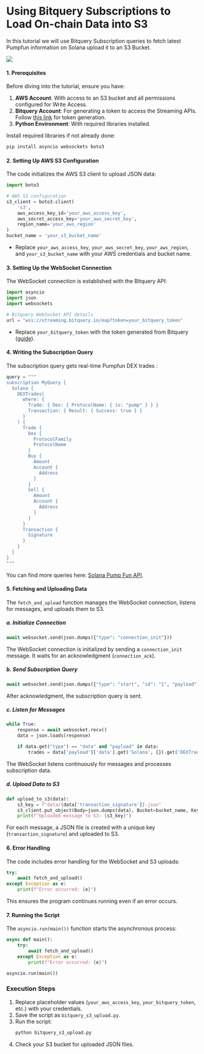 # Using Bitquery Subscriptions to Load On-chain Data into S3

In this tutorial we will use Bitquery Subscription queries to fetch latest Pumpfun information on Solana upload it to an S3 Bucket.

![](/img/aws/upload.png)

#### **1. Prerequisites**

Before diving into the tutorial, ensure you have:

1. **AWS Account**: With access to an S3 bucket and all permissions configured for Write Access.
2. **Bitquery Account**: For generating a token to access the Streaming APIs. Follow [this link](https://docs.bitquery.io/docs/authorisation/how-to-generate/) for token generation.
3. **Python Environment**: With required libraries installed.

Install required libraries if not already done:

```bash
pip install asyncio websockets boto3
```

#### **2. Setting Up AWS S3 Configuration**

The code initializes the AWS S3 client to upload JSON data:

```python
import boto3

# AWS S3 configuration
s3_client = boto3.client(
    's3',
    aws_access_key_id='your_aws_access_key',
    aws_secret_access_key='your_aws_secret_key',
    region_name='your_aws_region'
)
bucket_name = 'your_s3_bucket_name'
```

- Replace `your_aws_access_key`, `your_aws_secret_key`, `your_aws_region`, and `your_s3_bucket_name` with your AWS credentials and bucket name.

#### **3. Setting Up the WebSocket Connection**

The WebSocket connection is established with the Bitquery API:

```python
import asyncio
import json
import websockets

# Bitquery WebSocket API details
url = "wss://streaming.bitquery.io/eap?token=your_bitquery_token"
```

- Replace `your_bitquery_token` with the token generated from Bitquery ([guide](https://docs.bitquery.io/docs/authorisation/how-to-generate/)).

#### **4. Writing the Subscription Query**

The subscription query gets real-time Pumpfun DEX trades :

```python
query = """
subscription MyQuery {
  Solana {
    DEXTrades(
      where: {
        Trade: { Dex: { ProtocolName: { is: "pump" } } }
        Transaction: { Result: { Success: true } }
      }
    ) {
      Trade {
        Dex {
          ProtocolFamily
          ProtocolName
        }
        Buy {
          Amount
          Account {
            Address
          }
        }
        Sell {
          Amount
          Account {
            Address
          }
        }
      }
      Transaction {
        Signature
      }
    }
  }
}
"""
```

You can find more queries here: [Solana Pump Fun API](https://docs.bitquery.io/docs/examples/Solana/Pump-Fun-API/).

#### **5. Fetching and Uploading Data**

The `fetch_and_upload` function manages the WebSocket connection, listens for messages, and uploads them to S3.

##### **a. Initialize Connection**

```python
await websocket.send(json.dumps({"type": "connection_init"}))
```

The WebSocket connection is initialized by sending a `connection_init` message. It waits for an acknowledgment (`connection_ack`).

##### **b. Send Subscription Query**

```python
await websocket.send(json.dumps({"type": "start", "id": "1", "payload": {"query": query}}))
```

After acknowledgment, the subscription query is sent.

##### **c. Listen for Messages**

```python
while True:
    response = await websocket.recv()
    data = json.loads(response)

    if data.get("type") == "data" and "payload" in data:
        trades = data['payload']['data'].get('Solana', {}).get('DEXTrades', [])
```

The WebSocket listens continuously for messages and processes subscription data.

##### **d. Upload Data to S3**

```python
def upload_to_s3(data):
    s3_key = f"data/{data['transaction_signature']}.json"
    s3_client.put_object(Body=json.dumps(data), Bucket=bucket_name, Key=s3_key)
    print(f"Uploaded message to S3: {s3_key}")
```

For each message, a JSON file is created with a unique key (`transaction_signature`) and uploaded to S3.

#### **6. Error Handling**

The code includes error handling for the WebSocket and S3 uploads:

```python
try:
    await fetch_and_upload()
except Exception as e:
    print(f"Error occurred: {e}")
```

This ensures the program continues running even if an error occurs.

#### **7. Running the Script**

The `asyncio.run(main())` function starts the asynchronous process:

```python
async def main():
    try:
        await fetch_and_upload()
    except Exception as e:
        print(f"Error occurred: {e}")

asyncio.run(main())
```

### **Execution Steps**

1. Replace placeholder values (`your_aws_access_key`, `your_bitquery_token`, etc.) with your credentials.
2. Save the script as `bitquery_s3_upload.py`.
3. Run the script:
   ```bash
   python bitquery_s3_upload.py
   ```
4. Check your S3 bucket for uploaded JSON files.
